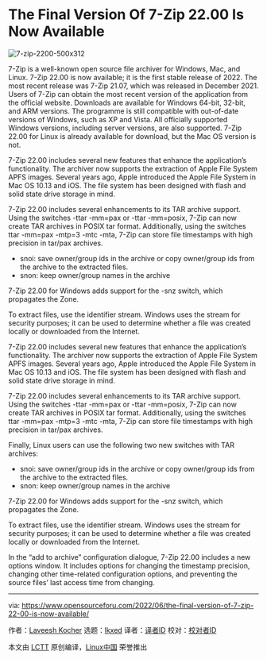 [#]: subject: "The Final Version Of 7-Zip 22.00 Is Now Available"
[#]: via: "https://www.opensourceforu.com/2022/06/the-final-version-of-7-zip-22-00-is-now-available/"
[#]: author: "Laveesh Kocher https://www.opensourceforu.com/author/laveesh-kocher/"
[#]: collector: "lkxed"
[#]: translator: " "
[#]: reviewer: " "
[#]: publisher: " "
[#]: url: " "

The Final Version Of 7-Zip 22.00 Is Now Available
======
![7-zip-2200-500x312][1]

7-Zip is a well-known open source file archiver for Windows, Mac, and Linux. 7-Zip 22.00 is now available; it is the first stable release of 2022. The most recent release was 7-Zip 21.07, which was released in December 2021. Users of 7-Zip can obtain the most recent version of the application from the official website. Downloads are available for Windows 64-bit, 32-bit, and ARM versions. The programme is still compatible with out-of-date versions of Windows, such as XP and Vista. All officially supported Windows versions, including server versions, are also supported. 7-Zip 22.00 for Linux is already available for download, but the Mac OS version is not.

7-Zip 22.00 includes several new features that enhance the application’s functionality. The archiver now supports the extraction of Apple File System APFS images. Several years ago, Apple introduced the Apple File System in Mac OS 10.13 and iOS. The file system has been designed with flash and solid state drive storage in mind.

7-Zip 22.00 includes several enhancements to its TAR archive support. Using the switches -ttar -mm=pax or -ttar -mm=posix, 7-Zip can now create TAR archives in POSIX tar format. Additionally, using the switches ttar -mm=pax -mtp=3 -mtc -mta, 7-Zip can store file timestamps with high precision in tar/pax archives.

* snoi: save owner/group ids in the archive or copy owner/group ids from the archive to the extracted files.
* snon: keep owner/group names in the archive

7-Zip 22.00 for Windows adds support for the -snz switch, which propagates the Zone.

To extract files, use the identifier stream. Windows uses the stream for security purposes; it can be used to determine whether a file was created locally or downloaded from the Internet.

7-Zip 22.00 includes several new features that enhance the application’s functionality. The archiver now supports the extraction of Apple File System APFS images. Several years ago, Apple introduced the Apple File System in Mac OS 10.13 and iOS. The file system has been designed with flash and solid state drive storage in mind.

7-Zip 22.00 includes several enhancements to its TAR archive support. Using the switches -ttar -mm=pax or -ttar -mm=posix, 7-Zip can now create TAR archives in POSIX tar format. Additionally, using the switches ttar -mm=pax -mtp=3 -mtc -mta, 7-Zip can store file timestamps with high precision in tar/pax archives.

Finally, Linux users can use the following two new switches with TAR archives:

* snoi: save owner/group ids in the archive or copy owner/group ids from the archive to the extracted files.
* snon: keep owner/group names in the archive

7-Zip 22.00 for Windows adds support for the -snz switch, which propagates the Zone.

To extract files, use the identifier stream. Windows uses the stream for security purposes; it can be used to determine whether a file was created locally or downloaded from the Internet.

In the “add to archive” configuration dialogue, 7-Zip 22.00 includes a new options window. It includes options for changing the timestamp precision, changing other time-related configuration options, and preventing the source files’ last access time from changing.

--------------------------------------------------------------------------------

via: https://www.opensourceforu.com/2022/06/the-final-version-of-7-zip-22-00-is-now-available/

作者：[Laveesh Kocher][a]
选题：[lkxed][b]
译者：[译者ID](https://github.com/译者ID)
校对：[校对者ID](https://github.com/校对者ID)

本文由 [LCTT](https://github.com/LCTT/TranslateProject) 原创编译，[Linux中国](https://linux.cn/) 荣誉推出

[a]: https://www.opensourceforu.com/author/laveesh-kocher/
[b]: https://github.com/lkxed
[1]: https://www.opensourceforu.com/wp-content/uploads/2022/06/7-zip-2200-500x312-1.jpg
